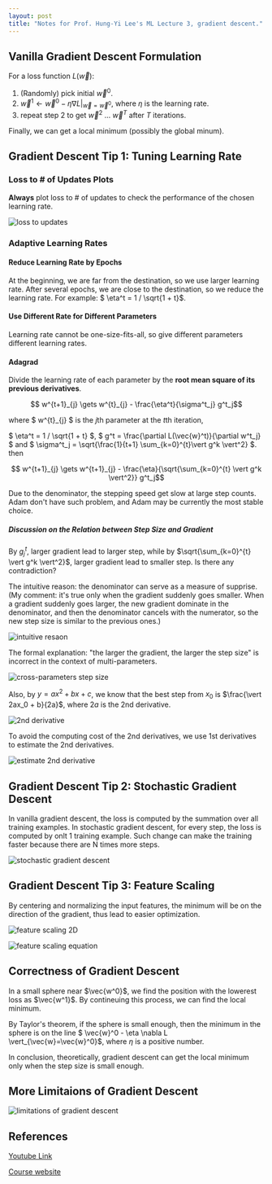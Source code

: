 ```yaml
---
layout: post
title: "Notes for Prof. Hung-Yi Lee's ML Lecture 3, gradient descent."
---
```


## Vanilla Gradient Descent Formulation

For a loss function $L(\vec{w})$:
 1. (Randomly) pick initial $\vec{w}^0$.
 2. $\vec{w}^1 \gets \vec{w}^0 - \eta \nabla L \vert_{\vec{w}=\vec{w}^0}$, where $\eta$ is the learning rate.
 3. repeat step 2 to get $\vec{w}^2$ ... $\vec{w}^T$ after $T$ iterations.

Finally, we can get a local minimum (possibly the global minum).

## Gradient Descent Tip 1: Tuning Learning Rate

### Loss to # of Updates Plots

**Always** plot loss to # of updates to check the performance of the chosen learning rate.

![loss to updates](https://baliuzeger.github.io/sjl/assets/images/HYL_ML_03/loss-updates.png)

### Adaptive Learning Rates

#### Reduce Learning Rate by Epochs

At the beginning, we are far from the destination, so we use larger learning rate. After several epochs, we are close to the destination, so we reduce the learning rate. For example: $ \eta^t = 1 / \sqrt{1 + t}$.

#### Use Different Rate for Different Parameters

Learning rate cannot be one-size-fits-all, so give different parameters different learning rates.

#### Adagrad

Divide the learning rate of each parameter by the **root mean square of its previous derivatives**.

$$ w^{t+1}_{j} \gets w^{t}_{j} - \frac{\eta^t}{\sigma^t_j} g^t_j$$

where $ w^{t}_{j} $ is the $j$th parameter at the $t$th iteration, 

$ \eta^t = 1 / \sqrt{1 + t} $, 
$ g^t = \frac{\partial L(\vec{w}^t)}{\partial w^t_j} $ and 
$ \sigma^t_j = \sqrt{\frac{1}{t+1} \sum_{k=0}^{t}\vert g^k \vert^2} $. then

$$ w^{t+1}_{j} \gets w^{t+1}_{j} - \frac{\eta}{\sqrt{\sum_{k=0}^{t} \vert g^k \vert^2}} g^t_j$$

Due to the denominator, the stepping speed get slow at large step counts. Adam don't have such problem, and Adam may be currently the most stable choice.

##### Discussion on the Relation between Step Size and Gradient

By $g^t_j$, larger gradient lead to larger step, while by $\sqrt{\sum_{k=0}^{t} \vert g^k \vert^2}$, larger gradient lead to smaller step. Is there any contradiction?

The intuitive reason: the denominator can serve as a measure of supprise. (My comment: it's true only when the gradient suddenly goes smaller. When a gradient suddenly goes larger, the new gradient dominate in the denominator, and then the denominator cancels with the numerator, so the new step size is similar to the previous ones.)

![intuitive resaon](https://baliuzeger.github.io/sjl/assets/images/HYL_ML_03/intuitive.png)

The formal explanation: "the larger the gradient, the larger the step size" is incorrect in the context of multi-parameters.

![cross-parameters step size](https://baliuzeger.github.io/sjl/assets/images/HYL_ML_03/x-param-step-size.png)

Also, by $y = a x^2 + bx + c$, we know that the best step from $x_0$ is $\frac{\vert 2ax_0 + b}{2a}$, where $2a$ is the 2nd derivative.

![2nd derivative](https://baliuzeger.github.io/sjl/assets/images/HYL_ML_03/2nd-derivative.png)

To avoid the computing cost of the 2nd derivatives, we use 1st derivatives to estimate the 2nd derivatives.

![estimate 2nd derivative](https://baliuzeger.github.io/sjl/assets/images/HYL_ML_03/esitmate-2nd.png)

## Gradient Descent Tip 2: Stochastic Gradient Descent

In vanilla gradient descent, the loss is computed by the summation over all training examples. In stochastic gradient descent, for every step, the loss is computed by onlt 1 training example. Such change can make the training faster because there are N times more steps.

![stochastic gradient descent](https://baliuzeger.github.io/sjl/assets/images/HYL_ML_03/sgd.png)

## Gradient Descent Tip 3: Feature Scaling

By centering and normalizing the input features, the minimum will be on the direction of the gradient, thus lead to easier optimization.

![feature scaling 2D](https://baliuzeger.github.io/sjl/assets/images/HYL_ML_03/feature-scaling-2d.png)

![feature scaling equation](https://baliuzeger.github.io/sjl/assets/images/HYL_ML_03/feature-scaling-equation.png)

## Correctness of Gradient Descent

In a small sphere near $\vec{w^0}$, we find the position with the lowerest loss as $\vec{w^1}$. By contineuing this process, we can find the local minimum.

By Taylor's theorem, if the sphere is small enough, then the minimum in the sphere is on the line $ \vec{w}^0 - \eta \nabla L \vert_{\vec{w}=\vec{w}^0}$, where $\eta$ is a positive number.

In conclusion, theoretically, gradient descent can get the local minimum only when the step size is small enough.

## More Limitaions of Gradient Descent

![limitations of gradient descent](https://baliuzeger.github.io/sjl/assets/images/HYL_ML_03/limitations.png)

## References
[Youtube Link](https://youtu.be/fegAeph9UaA)

[Course website](http://speech.ee.ntu.edu.tw/~tlkagk/courses_ML17_2.html)
